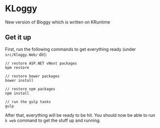KLoggy
======

New version of Bloggy which is written on KRuntime

## Get it up
First, run the following commands to get everything ready (under `src/Kloggy.Web/` dir):
    
    // restore ASP.NET vNext packages
    kpm restore
    
    // restore bower packages
    bower install
    
    // restore npm packages
    npm install
    
    // run the gulp tasks
    gulp
    
After that, everything will be ready to be hit. You should now be able to run `k web` command to get the stuff up and running.